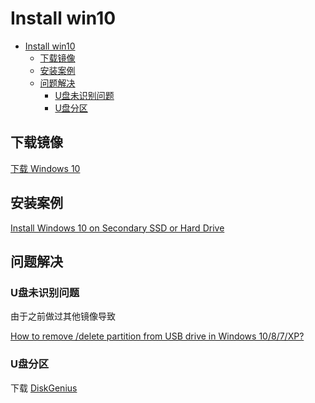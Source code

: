 # Install win10

- [Install win10](#install-win10)
  - [下载镜像](#下载镜像)
  - [安装案例](#安装案例)
  - [问题解决](#问题解决)
    - [U盘未识别问题](#u盘未识别问题)
    - [U盘分区](#u盘分区)

## 下载镜像

[下载 Windows 10](https://www.microsoft.com/zh-cn/software-download/windows10#d2784474-fdb0-4e9d-9e47-5e88c0e053ec)

## 安装案例

[Install Windows 10 on Secondary SSD or Hard Drive](https://www.uubyte.com/install-windows-10-on-secondary-hard-drive.html)

## 问题解决

### U盘未识别问题

由于之前做过其他镜像导致

[How to remove /delete partition from USB drive in Windows 10/8/7/XP?](https://www.eassos.com/blog/how-to-remove-partition-from-usb-drive-in-windows/)

### U盘分区

下载 [DiskGenius](https://www.eassos.com/partitionguru.php)
